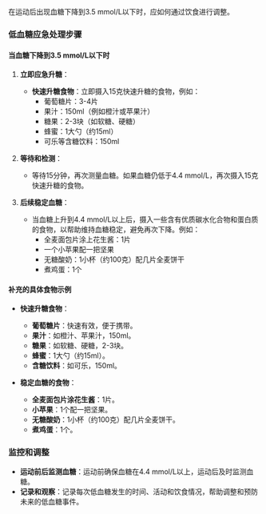 在运动后出现血糖下降到3.5 mmol/L以下时，应如何通过饮食进行调整。

### 低血糖应急处理步骤

#### 当血糖下降到3.5 mmol/L以下时

1. **立即应急升糖**：
   - **快速升糖食物**：立即摄入15克快速升糖的食物，例如：
     - 葡萄糖片：3-4片
     - 果汁：150ml（例如橙汁或苹果汁）
     - 糖果：2-3块（如软糖、硬糖）
     - 蜂蜜：1大勺（约15ml）
     - 可乐等含糖饮料：150ml

2. **等待和检测**：
   - 等待15分钟，再次测量血糖。如果血糖仍低于4.4 mmol/L，再次摄入15克快速升糖的食物。

3. **后续稳定血糖**：
   - 当血糖上升到4.4 mmol/L以上后，摄入一些含有优质碳水化合物和蛋白质的食物，以帮助维持血糖稳定，避免再次下降。例如：
     - 全麦面包片涂上花生酱：1片
     - 一个小苹果配一把坚果
     - 无糖酸奶：1小杯（约100克）配几片全麦饼干
     - 煮鸡蛋：1个

#### 补充的具体食物示例

- **快速升糖食物**：
  - **葡萄糖片**：快速有效，便于携带。
  - **果汁**：如橙汁、苹果汁，150ml。
  - **糖果**：如软糖、硬糖，2-3块。
  - **蜂蜜**：1大勺（约15ml）。
  - **含糖饮料**：如可乐，150ml。

- **稳定血糖的食物**：
  - **全麦面包片涂花生酱**：1片。
  - **小苹果**：1个配一把坚果。
  - **无糖酸奶**：1小杯（约100克）配几片全麦饼干。
  - **煮鸡蛋**：1个。

### 监控和调整
- **运动前后监测血糖**：运动前确保血糖在4.4 mmol/L以上，运动后及时监测血糖。
- **记录和观察**：记录每次低血糖发生的时间、活动和饮食情况，帮助调整和预防未来的低血糖事件。